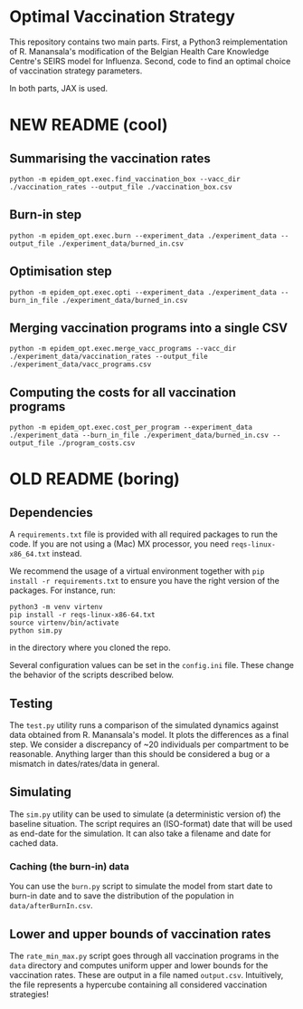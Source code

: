 # Optimal Vaccination Strategy
This repository contains two main parts. First, a Python3 reimplementation of
R.  Manansala's modification of the Belgian Health Care Knowledge Centre's
SEIRS model for Influenza. Second, code to find an optimal choice of
vaccination strategy parameters.

In both parts, JAX is used.

# NEW README (cool)

## Summarising the vaccination rates

```
python -m epidem_opt.exec.find_vaccination_box --vacc_dir ./vaccination_rates --output_file ./vaccination_box.csv
```

## Burn-in step

```
python -m epidem_opt.exec.burn --experiment_data ./experiment_data --output_file ./experiment_data/burned_in.csv
```

## Optimisation step

```
python -m epidem_opt.exec.opti --experiment_data ./experiment_data --burn_in_file ./experiment_data/burned_in.csv
```

## Merging vaccination programs into a single CSV

```
python -m epidem_opt.exec.merge_vacc_programs --vacc_dir ./experiment_data/vaccination_rates --output_file ./experiment_data/vacc_programs.csv
```

## Computing the costs for all vaccination programs

```
python -m epidem_opt.exec.cost_per_program --experiment_data ./experiment_data --burn_in_file ./experiment_data/burned_in.csv --output_file ./program_costs.csv
```

# OLD README (boring)

## Dependencies
A `requirements.txt` file is provided with all required packages to run the
code. If you are not using a (Mac) MX processor, you need `reqs-linux-x86_64.txt` instead.

We recommend the usage of a virtual environment together with `pip
install -r requirements.txt` to ensure you have the right version of the
packages. For instance, run:
```
python3 -m venv virtenv
pip install -r reqs-linux-x86-64.txt
source virtenv/bin/activate
python sim.py
```
in the directory where you cloned the repo.

Several configuration values can be set in the `config.ini` file. These change
the behavior of the scripts described below.

## Testing
The `test.py` utility runs a comparison of the simulated dynamics against data
obtained from R. Manansala's model. It plots the differences as a final step.
We consider a discrepancy of ~20 individuals per compartment to be reasonable.
Anything larger than this should be considered a bug or a mismatch in
dates/rates/data in general.

## Simulating
The `sim.py` utility can be used to simulate (a deterministic version of) the
baseline situation. The script requires an (ISO-format) date that will be used
as end-date for the simulation. It can also take a filename and date for
cached data.

### Caching (the burn-in) data
You can use the `burn.py` script to simulate the model from start date to
burn-in date and to save the distribution of the population in
`data/afterBurnIn.csv`.

## Lower and upper bounds of vaccination rates
The `rate_min_max.py` script goes through all vaccination programs in the
`data` directory and computes uniform upper and lower bounds for the
vaccination rates. These are output in a file named `output.csv`. Intuitively,
the file represents a hypercube containing all considered vaccination
strategies!
